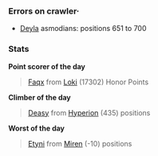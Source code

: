 ### Errors on crawler·
- [Deyla](/#/ranking/Deyla) asmodians: positions 651 to 700


### Stats

**Point scorer of the day**
>[Faqx](/#/character/Loki/484337) from [Loki](/#/ranking/Loki)  (17302) Honor Points


**Climber of the day**
>[Deasy](/#/character/Hyperion/497914) from [Hyperion](/#/ranking/Hyperion)  (435) positions


**Worst of the day**
>[Etyni](/#/character/Miren/18315) from [Miren](/#/ranking/Miren)  (-10) positions


